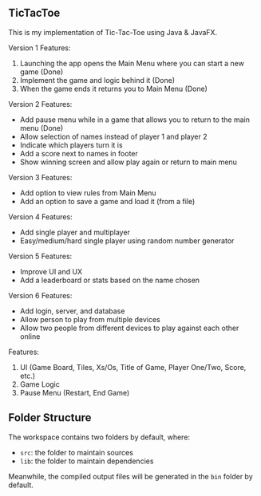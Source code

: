 ## TicTacToe

This is my implementation of Tic-Tac-Toe using Java & JavaFX. 

Version 1 Features:
1. Launching the app opens the Main Menu where you can start a new game (Done)
2. Implement the game and logic behind it (Done)
3. When the game ends it returns you to Main Menu (Done)

Version 2 Features:
- Add pause menu while in a game that allows you to return to the main menu (Done)
- Allow selection of names instead of player 1 and player 2
- Indicate which players turn it is
- Add a score next to names in footer
- Show winning screen and allow play again or return to main menu

Version 3 Features:
- Add option to view rules from Main Menu
- Add an option to save a game and load it (from a file)

Version 4 Features:
- Add single player and multiplayer
- Easy/medium/hard single player using random number generator

Version 5 Features:
- Improve UI and UX
- Add a leaderboard or stats based on the name chosen

Version 6 Features:
- Add login, server, and database
- Allow person to play from multiple devices
- Allow two people from different devices to play against each other online

Features:
1. UI (Game Board, Tiles, Xs/Os, Title of Game, Player One/Two, Score, etc.)
2. Game Logic
2. Pause Menu (Restart, End Game)

## Folder Structure

The workspace contains two folders by default, where:

- `src`: the folder to maintain sources
- `lib`: the folder to maintain dependencies

Meanwhile, the compiled output files will be generated in the `bin` folder by default.